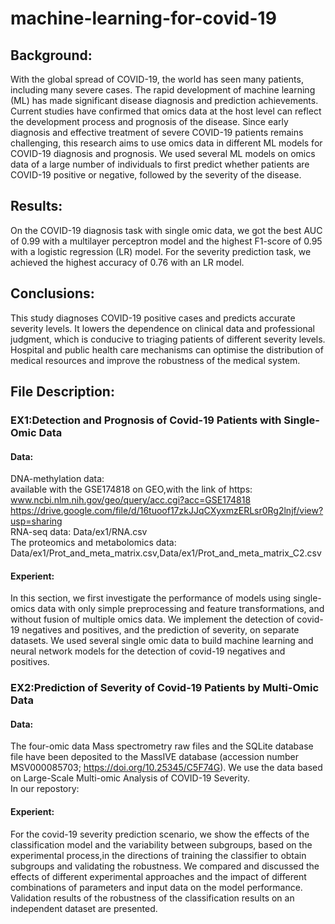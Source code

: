 # machine-learning-for-covid-19


## Background: 
With the global spread of COVID-19, the world has seen many patients, including many severe cases. The rapid development of machine learning (ML) has made significant disease diagnosis and prediction achievements. Current studies have confirmed that omics data at the host level can reflect the development process and prognosis of the disease. Since early diagnosis and effective treatment of severe COVID-19 patients remains challenging, this research aims to use omics data in different ML models for COVID-19 diagnosis and prognosis. We used several ML models on omics data of a large number of individuals to first predict whether patients are COVID-19 positive or negative, followed by the severity of the disease. 

## Results: 
On the COVID-19 diagnosis task with single omic data, we got the best AUC of 0.99 with a multilayer perceptron model and the highest F1-score of 0.95 with a logistic regression (LR) model. For the severity prediction task, we achieved the highest accuracy of 0.76 with an LR model. 

## Conclusions: 
This study diagnoses COVID-19 positive cases and predicts accurate severity levels. It lowers the dependence on clinical data and professional judgment, which is conducive to triaging patients of different severity levels. Hospital and public health care mechanisms can optimise the distribution of medical resources and improve the robustness of the medical system.

## File Description:
### EX1:Detection and Prognosis of Covid-19 Patients with Single-Omic Data
#### Data:
DNA-methylation data:   
available with the GSE174818 on GEO,with the link of https:  
www.ncbi.nlm.nih.gov/geo/query/acc.cgi?acc=GSE174818  
https://drive.google.com/file/d/16tuoof17zkJJqCXyxmzERLsr0Rg2lnjf/view?usp=sharing  
RNA-seq data: Data/ex1/RNA.csv  
The proteomics and metabolomics data: Data/ex1/Prot_and_meta_matrix.csv,Data/ex1/Prot_and_meta_matrix_C2.csv   
#### Experient:
In this section, we first investigate the performance of models using single-omics data with only simple preprocessing and feature transformations, and without fusion of multiple omics data. We implement the detection of covid-19 negatives and positives, and the prediction of severity, on separate datasets. We used several single omic data to build machine learning and neural network models for the detection of covid-19 negatives and positives.

### EX2:Prediction of Severity of Covid-19 Patients by Multi-Omic Data
#### Data:  
The four-omic data Mass spectrometry raw files and the SQLite database file have been deposited to the MassIVE database (accession number MSV000085703; https://doi.org/10.25345/C5F74G). We use the data based on Large-Scale Multi-omic Analysis of COVID-19 Severity.  
In our repostory:
#### Experient:
For the covid-19 severity prediction scenario, we show the effects of the classification model and the variability between subgroups, based on the experimental process,in the directions of training the classifier to obtain subgroups and validating the robustness. We compared and discussed the effects of different experimental approaches and the impact of different combinations of parameters and input data on the model performance. Validation results of the robustness of the classification results on an independent dataset are presented.


